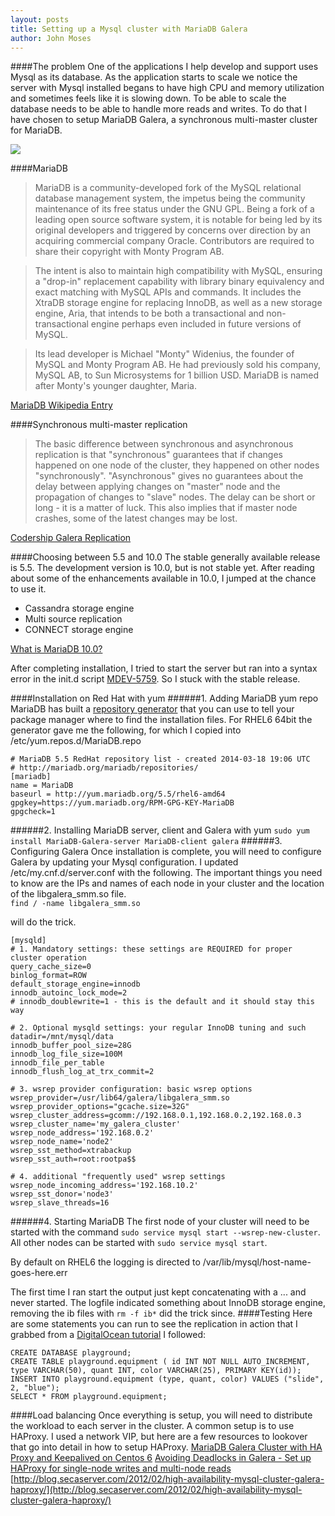 ```yaml
---
layout: posts
title: Setting up a Mysql cluster with MariaDB Galera
author: John Moses
---
```

####The problem
One of the applications I help develop and support uses Mysql as its database.  As the application starts to scale we notice the server with Mysql installed begans to have high CPU and memory utilization and sometimes feels like it is slowing down.  To be able to scale the database needs to be able to handle more reads and writes.  To do that I have chosen to setup MariaDB Galera, a synchronous multi-master cluster for MariaDB.

<img src="//i.imgur.com/paXaVaK.gif">

####MariaDB
>MariaDB is a community-developed fork of the MySQL relational database management system, the impetus being the community maintenance of its free status under the GNU GPL. Being a fork of a leading open source software system, it is notable for being led by its original developers and triggered by concerns over direction by an acquiring commercial company Oracle. Contributors are required to share their copyright with Monty Program AB.

>The intent is also to maintain high compatibility with MySQL, ensuring a "drop-in" replacement capability with library binary equivalency and exact matching with MySQL APIs and commands. It includes the XtraDB storage engine for replacing InnoDB, as well as a new storage engine, Aria, that intends to be both a transactional and non-transactional engine perhaps even included in future versions of MySQL.

>Its lead developer is Michael "Monty" Widenius, the founder of MySQL and Monty Program AB. He had previously sold his company, MySQL AB, to Sun Microsystems for 1 billion USD. MariaDB is named after Monty's younger daughter, Maria.

[MariaDB Wikipedia Entry](http://en.wikipedia.org/wiki/MariaDB)

####Synchronous multi-master replication
> The basic difference between synchronous and asynchronous replication is that "synchronous" guarantees that if changes happened on one node of the cluster, they happened on other nodes "synchronously". "Asynchronous" gives no guarantees about the delay between applying changes on "master" node and the propagation of changes to "slave" nodes. The delay can be short or long - it is a matter of luck. This also implies that if master node crashes, some of the latest changes may be lost.

[Codership Galera Replication](http://codership.com/products/galera_replication)

####Choosing between 5.5 and 10.0
The stable generally available release is 5.5.  The development version is 10.0, but is not stable yet.  After reading about some of the enhancements available in 10.0, I jumped at the chance to use it.  

*  Cassandra storage engine
*  Multi source replication
*  CONNECT storage engine

[What is MariaDB 10.0?](https://mariadb.com/kb/en/what-is-mariadb-100/)

After completing installation, I tried to start the server but ran into a syntax error in the init.d script [MDEV-5759](https://mariadb.atlassian.net/browse/MDEV-5759).  So I stuck with the stable release.

####Installation on Red Hat with yum
######1. Adding MariaDB yum repo
MariaDB has built a [repository generator](https://downloads.mariadb.org/mariadb/repositories/#mirror=osuosl) that you can use to tell your package manager where to find the installation files.  For RHEL6 64bit the generator gave me the following, for which I copied into /etc/yum.repos.d/MariaDB.repo
```
# MariaDB 5.5 RedHat repository list - created 2014-03-18 19:06 UTC
# http://mariadb.org/mariadb/repositories/
[mariadb]
name = MariaDB
baseurl = http://yum.mariadb.org/5.5/rhel6-amd64
gpgkey=https://yum.mariadb.org/RPM-GPG-KEY-MariaDB
gpgcheck=1
```

######2. Installing MariaDB server, client and Galera with yum
`sudo yum install MariaDB-Galera-server MariaDB-client galera`
######3. Configuring Galera
Once installation is complete, you will need to configure Galera by updating your Mysql configuration.  I updated /etc/my.cnf.d/server.conf with the following.  The important things you need to know are the IPs and names of each node in your cluster and the location of the libgalera_smm.so file.  
`find / -name libgalera_smm.so`

will do the trick.
```
[mysqld]
# 1. Mandatory settings: these settings are REQUIRED for proper cluster operation
query_cache_size=0
binlog_format=ROW
default_storage_engine=innodb
innodb_autoinc_lock_mode=2
# innodb_doublewrite=1 - this is the default and it should stay this way

# 2. Optional mysqld settings: your regular InnoDB tuning and such
datadir=/mnt/mysql/data
innodb_buffer_pool_size=28G
innodb_log_file_size=100M
innodb_file_per_table
innodb_flush_log_at_trx_commit=2

# 3. wsrep provider configuration: basic wsrep options
wsrep_provider=/usr/lib64/galera/libgalera_smm.so
wsrep_provider_options="gcache.size=32G"
wsrep_cluster_address=gcomm://192.168.0.1,192.168.0.2,192.168.0.3
wsrep_cluster_name='my_galera_cluster'
wsrep_node_address='192.168.0.2'
wsrep_node_name='node2'
wsrep_sst_method=xtrabackup
wsrep_sst_auth=root:rootpa$$

# 4. additional "frequently used" wsrep settings
wsrep_node_incoming_address='192.168.10.2'
wsrep_sst_donor='node3'
wsrep_slave_threads=16
```
######4. Starting MariaDB
The first node of your cluster will need to be started with the command `sudo service mysql start --wsrep-new-cluster`.
All other nodes can be started with `sudo service mysql start`.

By default on RHEL6 the logging is directed to /var/lib/mysql/host-name-goes-here.err

The first time I ran start the output just kept concatenating with a ... and never started.  The logfile indicated something about InnoDB storage engine, removing the ib files with `rm -f ib*` did the trick since.
####Testing
Here are some statements you can run to see the replication in action that I grabbed from a [DigitalOcean tutorial](https://www.digitalocean.com/community/articles/how-to-configure-a-galera-cluster-with-mariadb-on-ubuntu-12-04-servers) I followed:
```
CREATE DATABASE playground;
CREATE TABLE playground.equipment ( id INT NOT NULL AUTO_INCREMENT, type VARCHAR(50), quant INT, color VARCHAR(25), PRIMARY KEY(id));
INSERT INTO playground.equipment (type, quant, color) VALUES ("slide", 2, "blue");
SELECT * FROM playground.equipment;
``` 
####Load balancing
Once everything is setup, you will need to distribute the workload to each server in the cluster.  A common setup is to use HAProxy.  I used a network VIP, but here are a few resources to lookover that go into detail in how to setup HAProxy.
[MariaDB Galera Cluster with HA Proxy and Keepalived on Centos 6](http://www.thenoccave.com/2013/12/30/mariadb-galera-cluster-ha-proxy-keepalived-centos-6/)
[Avoiding Deadlocks in Galera - Set up HAProxy for single-node writes and multi-node reads](http://www.severalnines.com/blog/avoiding-deadlocks-galera-set-haproxy-single-node-writes-and-multi-node-reads)
[http://blog.secaserver.com/2012/02/high-availability-mysql-cluster-galera-haproxy/](http://blog.secaserver.com/2012/02/high-availability-mysql-cluster-galera-haproxy/)